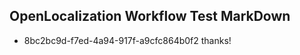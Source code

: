 ## OpenLocalization Workflow Test MarkDown
* 8bc2bc9d-f7ed-4a94-917f-a9cfc864b0f2 
thanks!<!--HONumber=Mar16_HO3-->
